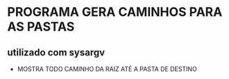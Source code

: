 # PROGRAMA GERA CAMINHOS PARA AS PASTAS
## utilizado com sysargv
* MOSTRA TODO CAMINHO DA RAIZ ATÉ A PASTA DE DESTINO